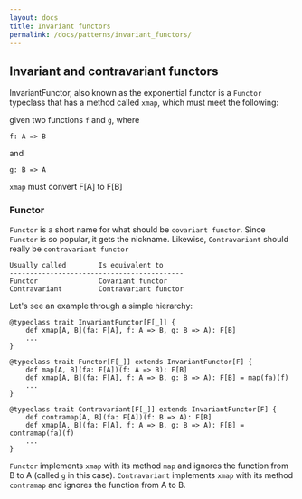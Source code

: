 ```yaml
---
layout: docs
title: Invariant functors
permalink: /docs/patterns/invariant_functors/
---
```


## Invariant and contravariant functors

InvariantFunctor, also known as the exponential functor is a `Functor` typeclass that has a method called `xmap`, which must meet the following:

given two functions `f` and `g`, where

```
f: A => B
```

and

```
g: B => A
```

`xmap` must convert F[A] to F[B]

### Functor

`Functor` is a short name for what should be `covariant functor`. Since `Functor` is so popular, it gets the nickname.
Likewise, `Contravariant` should really be `contravariant functor`

```
Usually called        Is equivalent to
-------------------------------------------
Functor               Covariant functor
Contravariant         Contravariant functor
```


Let's see an example through a simple hierarchy:

```
@typeclass trait InvariantFunctor[F[_]] {
    def xmap[A, B](fa: F[A], f: A => B, g: B => A): F[B]
    ...
}

@typeclass trait Functor[F[_]] extends InvariantFunctor[F] {
    def map[A, B](fa: F[A])(f: A => B): F[B]
    def xmap[A, B](fa: F[A], f: A => B, g: B => A): F[B] = map(fa)(f)
    ...
}

@typeclass trait Contravariant[F[_]] extends InvariantFunctor[F] {
    def contramap[A, B](fa: F[A])(f: B => A): F[B]
    def xmap[A, B](fa: F[A], f: A => B, g: B => A): F[B] = contramap(fa)(f)
    ...
}
```

`Functor` implements `xmap` with its method `map` and ignores the function from B to A (called `g` in this case).
`Contravariant` implements `xmap` with its method `contramap` and ignores the function from A to B.
